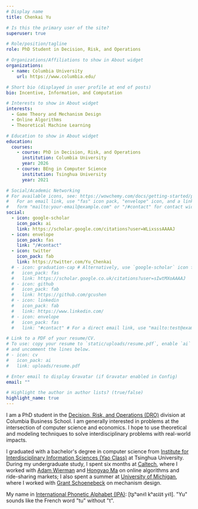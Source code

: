 ```yaml
---
# Display name
title: Chenkai Yu

# Is this the primary user of the site?
superuser: true

# Role/position/tagline
role: PhD Student in Decision, Risk, and Operations

# Organizations/Affiliations to show in About widget
organizations:
  - name: Columbia University
    url: https://www.columbia.edu/

# Short bio (displayed in user profile at end of posts)
bio: Incentive, Information, and Computation

# Interests to show in About widget
interests:
  - Game Theory and Mechanism Design
  - Online Algorithms
  - Theoretical Machine Learning

# Education to show in About widget
education:
  courses:
    - course: PhD in Decision, Risk, and Operations
      institution: Columbia University
      year: 2026
    - course: BEng in Computer Science
      institution: Tsinghua University
      year: 2021

# Social/Academic Networking
# For available icons, see: https://wowchemy.com/docs/getting-started/page-builder/#icons
#   For an email link, use "fas" icon pack, "envelope" icon, and a link in the
#   form "mailto:your-email@example.com" or "/#contact" for contact widget.
social:
  - icon: google-scholar
    icon_pack: ai
    link: https://scholar.google.com/citations?user=WLixsssAAAAJ
  - icon: envelope
    icon_pack: fas
    link: "/#contact"
  - icon: twitter
    icon_pack: fab
    link: https://twitter.com/Yu_Chenkai
  # - icon: graduation-cap # Alternatively, use `google-scholar` icon from `ai` icon pack
  #   icon_pack: fas
  #   link: https://scholar.google.co.uk/citations?user=sIwtMXoAAAAJ
  # - icon: github
  #   icon_pack: fab
  #   link: https://github.com/gcushen
  # - icon: linkedin
  #   icon_pack: fab
  #   link: https://www.linkedin.com/
  # - icon: envelope
  #   icon_pack: fas
  #   link: "#contact" # For a direct email link, use "mailto:test@example.org".

# Link to a PDF of your resume/CV.
# To use: copy your resume to `static/uploads/resume.pdf`, enable `ai` icons in `params.toml`,
# and uncomment the lines below.
# - icon: cv
#   icon_pack: ai
#   link: uploads/resume.pdf

# Enter email to display Gravatar (if Gravatar enabled in Config)
email: ""

# Highlight the author in author lists? (true/false)
highlight_name: true
---
```


I am a PhD student in the [Decision, Risk, and Operations (DRO)](https://academics.gsb.columbia.edu/phd/academics/dro) division at Columbia Business School. I am generally interested in problems at the intersection of computer science and economics. I hope to use theoretical and modeling techniques to solve interdisciplinary problems with real-world impacts.

I graduated with a bachelor's degree in computer science from [Institute for Interdisciplinary Information Sciences (Yao Class)](https://iiis.tsinghua.edu.cn/en/) at Tsinghua University. During my undergraduate study, I spent six months at [Caltech](https://www.caltech.edu/), where I worked with [Adam Wierman](https://adamwierman.com/) and [Hongyao Ma](https://www.hongyaoma.com/) on online algorithms and ride-sharing markets; I also spent a summer at [University of Michigan](https://umich.edu/), where I worked with [Grant Schoenebeck](http://schoeneb.people.si.umich.edu/) on mechanism design.

My name in [International Phonetic Alphabet (IPA)](https://www.internationalphoneticassociation.org/IPAcharts/inter_chart_2018/IPA_2018.html): \[tʂʰən˧˥ kʰaɪ˨˩˦ y˧˥\]. "Yu" sounds like the French word "tu" without "t".

<!-- {{< icon name="download" pack="fas" >}} Download my {{< staticref "uploads/demo_resume.pdf" "newtab" >}}resumé{{< /staticref >}}. -->
